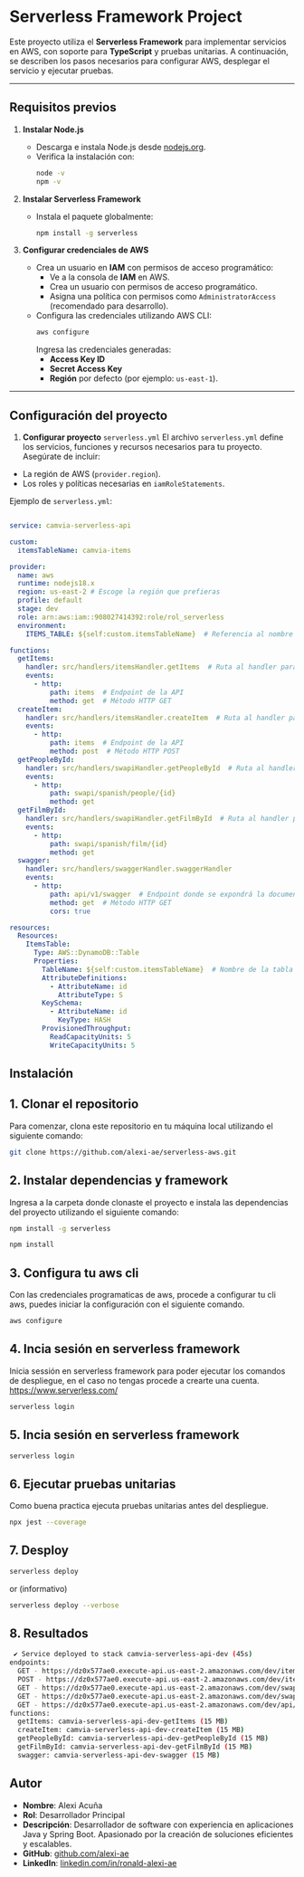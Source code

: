# Serverless Framework Project

Este proyecto utiliza el **Serverless Framework** para implementar servicios en AWS, con soporte para **TypeScript** y pruebas unitarias. A continuación, se describen los pasos necesarios para configurar AWS, desplegar el servicio y ejecutar pruebas.

---

## Requisitos previos

1. **Instalar Node.js**  
   - Descarga e instala Node.js desde [nodejs.org](https://nodejs.org).
   - Verifica la instalación con:
     ```bash
     node -v
     npm -v
     ```

2. **Instalar Serverless Framework**  
   - Instala el paquete globalmente:
     ```bash
     npm install -g serverless
     ```

3. **Configurar credenciales de AWS**  
   - Crea un usuario en **IAM** con permisos de acceso programático:
     - Ve a la consola de **IAM** en AWS.
     - Crea un usuario con permisos de acceso programático.
     - Asigna una política con permisos como `AdministratorAccess` (recomendado para desarrollo).  
   - Configura las credenciales utilizando AWS CLI:
     ```bash
     aws configure
     ```
     Ingresa las credenciales generadas:
     - **Access Key ID**  
     - **Secret Access Key**  
     - **Región** por defecto (por ejemplo: `us-east-1`).

---

## Configuración del proyecto


1. **Configurar proyecto** `serverless.yml`
El archivo `serverless.yml` define los servicios, funciones y recursos necesarios para tu proyecto. Asegúrate de incluir:
- La región de AWS (`provider.region`).
- Los roles y políticas necesarias en `iamRoleStatements`.

Ejemplo de `serverless.yml`:
```yaml

service: camvia-serverless-api

custom:
  itemsTableName: camvia-items  

provider:
  name: aws
  runtime: nodejs18.x
  region: us-east-2 # Escoge la región que prefieras
  profile: default
  stage: dev
  role: arn:aws:iam::908027414392:role/rol_serverless
  environment:
    ITEMS_TABLE: ${self:custom.itemsTableName}  # Referencia al nombre de la tabla DynamoDB desde una variable

functions:
  getItems:
    handler: src/handlers/itemsHandler.getItems  # Ruta al handler para el GET
    events:
      - http:
          path: items  # Endpoint de la API
          method: get  # Método HTTP GET        
  createItem:
    handler: src/handlers/itemsHandler.createItem  # Ruta al handler para el POST
    events:
      - http:
          path: items  # Endpoint de la API
          method: post  # Método HTTP POST
  getPeopleById:
    handler: src/handlers/swapiHandler.getPeopleById  # Ruta al handler para el GET
    events:
      - http:
          path: swapi/spanish/people/{id}
          method: get
  getFilmById:
    handler: src/handlers/swapiHandler.getFilmById  # Ruta al handler para el GET
    events:
      - http:
          path: swapi/spanish/film/{id}
          method: get
  swagger:
    handler: src/handlers/swaggerHandler.swaggerHandler
    events:
      - http:
          path: api/v1/swagger  # Endpoint donde se expondrá la documentación Swagger
          method: get  # Método HTTP GET
          cors: true

resources:
  Resources:
    ItemsTable:
      Type: AWS::DynamoDB::Table
      Properties:
        TableName: ${self:custom.itemsTableName}  # Nombre de la tabla DynamoDB
        AttributeDefinitions:
          - AttributeName: id
            AttributeType: S
        KeySchema:
          - AttributeName: id
            KeyType: HASH
        ProvisionedThroughput:
          ReadCapacityUnits: 5
          WriteCapacityUnits: 5

```


## Instalación

## 1. Clonar el repositorio

Para comenzar, clona este repositorio en tu máquina local utilizando el siguiente comando:

```bash
git clone https://github.com/alexi-ae/serverless-aws.git
```

## 2. Instalar dependencias y framework

Ingresa a la carpeta donde clonaste el proyecto e instala las dependencias del proyecto utilizando el siguiente comando:

```bash
npm install -g serverless
```

```bash
npm install
```

## 3. Configura tu aws cli

Con las credenciales programaticas de aws, procede a configurar tu cli aws, puedes iniciar la configuración con el siguiente comando.

```bash
aws configure
```

## 4. Incia sesión en serverless framework

Inicia sessión en serverless framework para poder ejecutar los comandos de despliegue, en el caso no tengas procede a crearte una cuenta. https://www.serverless.com/

```bash
serverless login
```

## 5. Incia sesión en serverless framework
```bash
serverless login
```

## 6. Ejecutar pruebas unitarias
Como buena practica ejecuta pruebas unitarias antes del despliegue.
```bash
npx jest --coverage
```

## 7. Desploy

```bash
serverless deploy
```
or (informativo) 
```bash
serverless deploy --verbose
```
## 8. Resultados
```bash
 ✔ Service deployed to stack camvia-serverless-api-dev (45s)
endpoints:
  GET - https://dz0x577ae0.execute-api.us-east-2.amazonaws.com/dev/items
  POST - https://dz0x577ae0.execute-api.us-east-2.amazonaws.com/dev/items
  GET - https://dz0x577ae0.execute-api.us-east-2.amazonaws.com/dev/swapi/spanish/people/{id}
  GET - https://dz0x577ae0.execute-api.us-east-2.amazonaws.com/dev/swapi/spanish/film/{id}
  GET - https://dz0x577ae0.execute-api.us-east-2.amazonaws.com/dev/api/v1/swagger
functions:
  getItems: camvia-serverless-api-dev-getItems (15 MB)
  createItem: camvia-serverless-api-dev-createItem (15 MB)
  getPeopleById: camvia-serverless-api-dev-getPeopleById (15 MB)
  getFilmById: camvia-serverless-api-dev-getFilmById (15 MB)
  swagger: camvia-serverless-api-dev-swagger (15 MB)

```


## Autor

- **Nombre**: Alexi Acuña
- **Rol**: Desarrollador Principal
- **Descripción**: Desarrollador de software con experiencia en aplicaciones Java y Spring Boot.
  Apasionado por la creación de soluciones eficientes y escalables.
- **GitHub**: [github.com/alexi-ae](https://github.com/alexi-ae)
- **LinkedIn**: [linkedin.com/in/ronald-alexi-ae](https://www.linkedin.com/in/ronald-alexi-ae/)